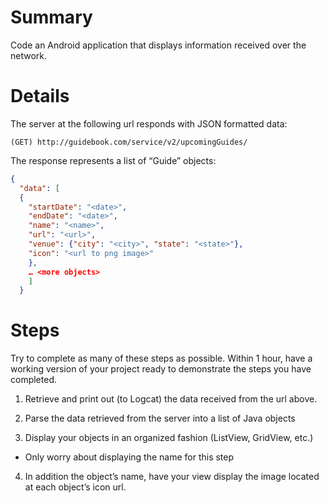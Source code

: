 # Summary
Code an Android application that displays information received over the network.

# Details
The server at the following url responds with JSON formatted data:

```(GET) http://guidebook.com/service/v2/upcomingGuides/```

The response represents a list of “Guide” objects:

```json
{
  "data": [
  {
    "startDate": "<date>",
    "endDate": "<date>",
    "name": "<name>",
    "url": "<url>",
    "venue": {"city": "<city>", "state": "<state>"},
    "icon": "<url to png image>"
    },
    … <more objects>
    ]
  }
  ```

  # Steps
  Try to complete as many of these steps as possible. Within 1 hour, have a working version of your project ready to demonstrate the steps you have completed.

  1. Retrieve and print out (to Logcat) the data received from the url above.

  2. Parse the data retrieved from the server into a list of Java objects

  3. Display your objects in an organized fashion (ListView, GridView, etc.)
  - Only worry about displaying the name for this step

  4. In addition the object’s name, have your view display the image located at each object’s icon url.

